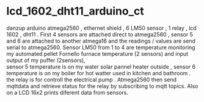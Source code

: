 # lcd_1602_dht11_arduino_ct  #

danzup arduino atmega2560 , ethernet shield ,  6 LM50 sensor , 1 relay , lcd 1602 , dht11 .
First 4 sensors are attached direct to atmega2560 , sensor 5 and 6 are attached to another
atmega16 and the readings / values are send serial to atmega2560.
Sensor LM50 from 1 to 4 are temperature monitoring my automated pellet Fornello furnace temperature (2 sensors) 
and input output of my puffer (2sensors),  
sensor 5 temperature is on my water solar pannel heater outside , 
sensor 6 temperature is on my boiler for hot watter used in kitchen and bathroom . 
the relay is for controll the electrical pump .
Atmega2560 then send mqttdata and retrieve status for the relay by subscribing to mqtt topics.
Also on a LCD 16x2 prints diferent data from sensors.
